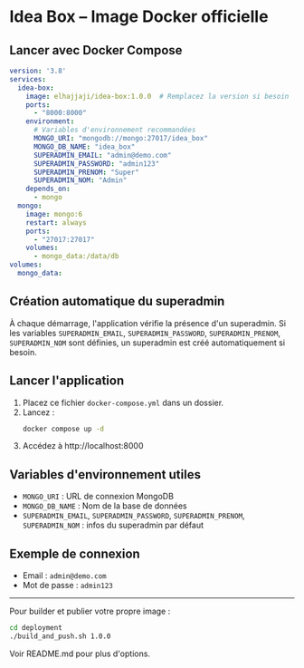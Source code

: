 # Idea Box – Image Docker officielle

## Lancer avec Docker Compose

```yaml
version: '3.8'
services:
  idea-box:
    image: elhajjaji/idea-box:1.0.0  # Remplacez la version si besoin
    ports:
      - "8000:8000"
    environment:
      # Variables d'environnement recommandées
      MONGO_URI: "mongodb://mongo:27017/idea_box"
      MONGO_DB_NAME: "idea_box"
      SUPERADMIN_EMAIL: "admin@demo.com"
      SUPERADMIN_PASSWORD: "admin123"
      SUPERADMIN_PRENOM: "Super"
      SUPERADMIN_NOM: "Admin"
    depends_on:
      - mongo
  mongo:
    image: mongo:6
    restart: always
    ports:
      - "27017:27017"
    volumes:
      - mongo_data:/data/db
volumes:
  mongo_data:
```

## Création automatique du superadmin

À chaque démarrage, l'application vérifie la présence d'un superadmin. Si les variables `SUPERADMIN_EMAIL`, `SUPERADMIN_PASSWORD`, `SUPERADMIN_PRENOM`, `SUPERADMIN_NOM` sont définies, un superadmin est créé automatiquement si besoin.

## Lancer l'application

1. Placez ce fichier `docker-compose.yml` dans un dossier.
2. Lancez :
   ```sh
   docker compose up -d
   ```
3. Accédez à http://localhost:8000

## Variables d'environnement utiles
- `MONGO_URI` : URL de connexion MongoDB
- `MONGO_DB_NAME` : Nom de la base de données
- `SUPERADMIN_EMAIL`, `SUPERADMIN_PASSWORD`, `SUPERADMIN_PRENOM`, `SUPERADMIN_NOM` : infos du superadmin par défaut

## Exemple de connexion
- Email : `admin@demo.com`
- Mot de passe : `admin123`

---

Pour builder et publier votre propre image :
```sh
cd deployment
./build_and_push.sh 1.0.0
```

Voir README.md pour plus d'options.
